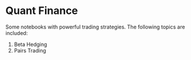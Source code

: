 # Quant Finance
Some notebooks with powerful trading strategies. The following topics are included:

1. Beta Hedging
2. Pairs Trading